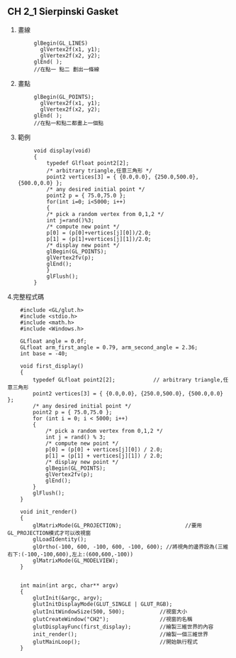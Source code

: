 CH 2_1 Sierpinski Gasket
--

1. 畫線 

            glBegin(GL_LINES)
              glVertex2f(x1, y1);
              glVertex2f(x2, y2);
            glEnd( );
            //在點一 點二 劃出一條線

2. 畫點

            glBegin(GL_POINTS);
              glVertex2f(x1, y1);
              glVertex2f(x2, y2);
            glEnd( );
            //在點一和點二都畫上一個點


3. 範例
            
            void display(void)
            {
                typedef Glfloat point2[2];
                /* arbitrary triangle,任意三角形 */
                point2 vertices[3] = { {0.0,0.0}, {250.0,500.0}, {500.0,0.0} };
                /* any desired initial point */
                point2 p = { 75.0,75.0 };
                for(int i=0; i<5000; i++)
                {
            	/* pick a random vertex from 0,1,2 */
            	int j=rand()%3; 
            	/* compute new point */
            	p[0] = (p[0]+vertices[j][0])/2.0;
            	p[1] = (p[1]+vertices[j][1])/2.0;
	            /* display new point */
            	glBegin(GL_POINTS);
            	glVertex2fv(p);
            	glEnd();
                }
                glFlush();
            }
            
4.完整程式碼

		#include <GL/glut.h>
		#include <stdio.h>
		#include <math.h>
		#include <Windows.h>
		
		GLfloat angle = 0.0f;
		GLfloat arm_first_angle = 0.79, arm_second_angle = 2.36;
		int base = -40;
		
		void first_display()
		{
			typedef GLfloat point2[2];            // arbitrary triangle,任意三角形 
			point2 vertices[3] = { {0.0,0.0}, {250.0,500.0}, {500.0,0.0} };
			/* any desired initial point */
			point2 p = { 75.0,75.0 };
			for (int i = 0; i < 5000; i++)
			{
				/* pick a random vertex from 0,1,2 */
				int j = rand() % 3;
				/* compute new point */
				p[0] = (p[0] + vertices[j][0]) / 2.0;
				p[1] = (p[1] + vertices[j][1]) / 2.0;
				/* display new point */
				glBegin(GL_POINTS);
				glVertex2fv(p);
				glEnd();
			}
			glFlush();
		}
		
		void init_render()
		{
			glMatrixMode(GL_PROJECTION);			        //要用GL_PROJECTION模式才可以改視窗
			glLoadIdentity();
			glOrtho(-100, 600, -100, 600, -100, 600); //將視角的邊界設為(三維右下:(-100,-100,600),左上:(600,600,-100))
			glMatrixMode(GL_MODELVIEW);
		}
		
		
		int main(int argc, char** argv)
		{
			glutInit(&argc, argv);
			glutInitDisplayMode(GLUT_SINGLE | GLUT_RGB);
			glutInitWindowSize(500, 500);           //視窗大小
			glutCreateWindow("CH2");                //視窗的名稱
			glutDisplayFunc(first_display);         //繪製三維世界的內容
			init_render();                          //繪製一個三維世界
			glutMainLoop();                         //開始執行程式
		}

